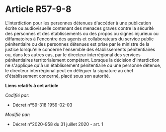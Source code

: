 # Article R57-9-8

L'interdiction pour les personnes détenues d'accéder à une publication écrite ou audiovisuelle contenant des menaces graves
contre la sécurité des personnes et des établissements ou des propos ou signes injurieux ou diffamatoires à l'encontre des
agents et collaborateurs du service public pénitentiaire ou des personnes détenues est prise par le ministre de la justice
lorsqu'elle concerne l'ensemble des établissements pénitentiaires ou, dans les autres cas, par le directeur interrégional des
services pénitentiaires territorialement compétent. Lorsque la décision d'interdiction ne s'applique qu'à un établissement
pénitentiaire ou une personne détenue, le directeur interrégional peut en déléguer la signature au chef d'établissement
concerné, placé sous son autorité.

**Liens relatifs à cet article**

_Codifié par_:

  - Décret n°59-318 1959-02-03

_Modifié par_:

  - Décret n°2020-958 du 31 juillet 2020 - art. 1
